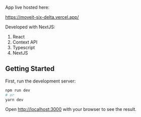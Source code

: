 App live hosted here:

https://moveit-six-delta.vercel.app/

Developed with NextJS:

1) React
2) Context API
3) Typescript
4) NextJS


## Getting Started

First, run the development server:

```bash
npm run dev
# or
yarn dev
```

Open [http://localhost:3000](http://localhost:3000) with your browser to see the result.
